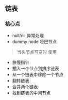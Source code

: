 ## 链表

### 核心点



- null/nil 异常处理
- dummy node 哑巴节点

> 当头节点可变时 使用

- 快慢指针
- 插入一个节点到排序链表
- 从一个链表中移除一个节点
- 翻转链表
- 合并两个链表
- 找到链表的中间节点

